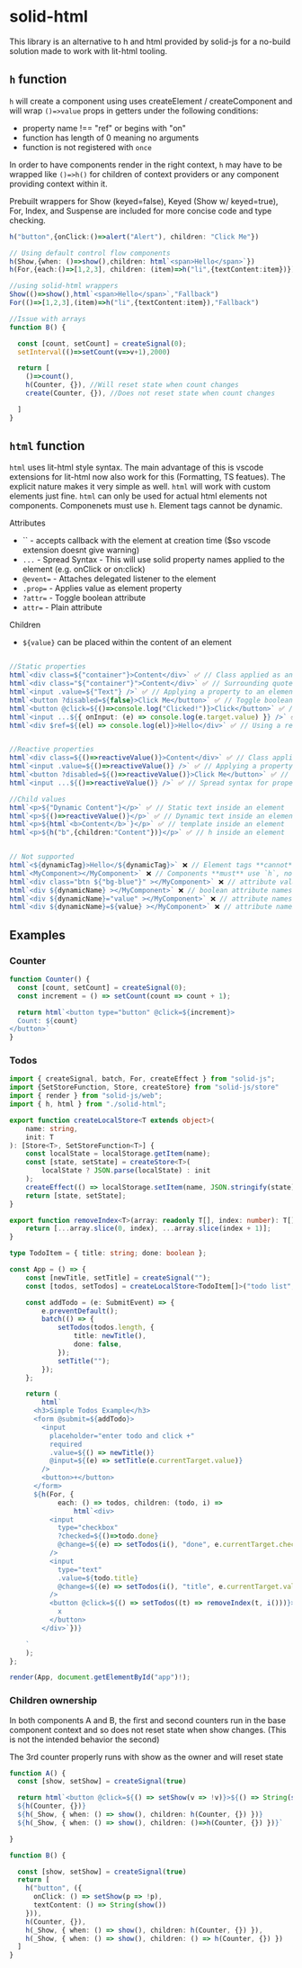 # solid-html

This library is an alternative to h and html provided by solid-js for a no-build solution made to work with lit-html tooling.

## `h` function

`h` will create a component using uses createElement / createComponent and will wrap `()=>value` props in getters under the following conditions:
 - property name !== "ref" or begins with "on"
 - function has length of 0 meaning no arguments
 - function is not registered with `once`

In order to have components render in the right context, `h` may have to be wrapped like `()=>h()` for children of context providers or any component providing context within it.


Prebuilt wrappers for Show (keyed=false), Keyed (Show w/ keyed=true), For, Index, and Suspense are included for more concise code and type checking. 

```typescript
h("button",{onClick:()=>alert("Alert"), children: "Click Me"})

// Using default control flow components
h(Show,{when: ()=>show(),children: html`<span>Hello</span>`})
h(For,{each:()=>[1,2,3], children: (item)=>h("li",{textContent:item})})

//using solid-html wrappers
Show(()=>show(),html`<span>Hello</span>`,"Fallback")
For(()=>[1,2,3],(item)=>h("li",{textContent:item}),"Fallback")

//Issue with arrays
function B() {

  const [count, setCount] = createSignal(0);
  setInterval(()=>setCount(v=>v+1),2000)

  return [
    ()=>count(),
    h(Counter, {}), //Will reset state when count changes
    create(Counter, {}), //Does not reset state when count changes

  ]
}

```



## `html` function

`html` uses lit-html style syntax. The main advantage of this is vscode extensions for lit-html now also work for this (Formatting, TS featues). The explicit nature makes it very simple as well. `html` will work with custom elements just fine. `html` can only be used for actual html elements not components. Componenets must use `h`. Element tags cannot be dynamic.

Attributes
- `` - accepts callback with the element at creation time ($so vscode extension doesnt give warning)
- `...` - Spread Syntax - This will use solid property names applied to the element (e.g. onClick or on:click)
- `@event=` - Attaches delegated listener to the element
- `.prop=` - Applies value as element property
- `?attr=` - Toggle boolean attribute
- `attr=` - Plain attribute

Children
- `${value}` can be placed within the content of an element 

```typescript

//Static properties
html`<div class=${"container"}>Content</div>` ✅ // Class applied as an attribute
html`<div class="${"container"}">Content</div>` ✅ // Surrounding quotes works (quotes get added automatically if not)
html`<input .value=${"Text"} />` ✅ // Applying a property to an element
html`<button ?disabled=${false}>Click Me</button>` ✅ // Toggle boolean attributes
html`<button @click=${()=>console.log("Clicked!")}>Click</button>` ✅ // Attaching an event listener
html`<input ...${{ onInput: (e) => console.log(e.target.value) }} />` ✅ // Spread syntax for properties
html`<div $ref=${(el) => console.log(el)}>Hello</div>` ✅ // Using a ref callback


//Reactive properties
html`<div class=${()=>reactiveValue()}>Content</div>` ✅ // Class applied as an attribute
html`<input .value=${()=>reactiveValue()} />` ✅ // Applying a property to an element
html`<button ?disabled=${()=>reactiveValue()}>Click Me</button>` ✅ // Toggle boolean attributes
html`<input ...${()=>reactiveValue()} />` ✅ // Spread syntax for properties

//Child values
html`<p>${"Dynamic Content"}</p>` ✅ // Static text inside an element
html`<p>${()=>reactiveValue()}</p>` ✅ // Dynamic text inside an element
html`<p>${html`<b>Content</b>`}</p>` ✅ // template inside an element
html`<p>${h("b",{children:"Content"})}</p>` ✅ // h inside an element


// Not supported
html`<${dynamicTag}>Hello</${dynamicTag}>` ❌ // Element tags **cannot** be dynamic, use createDyanmic from solid-js
html`<MyComponent></MyComponent>` ❌ // Components **must** use `h`, not `html`
html`<div class="btn ${"bg-blue"}" ></MyComponent>` ❌ // attribute values must be 100% static or 100% dynamic
html`<div ${dynamicName} ></MyComponent>` ❌ // boolean attribute names cannot be dynamic, use spread instead
html`<div ${dynamicName}="value" ></MyComponent>` ❌ // attribute names cannot be dynamic, use spread instead
html`<div ${dynamicName}=${value} ></MyComponent>` ❌ // attribute names cannot be dynamic, use spread instead
```

## Examples

### Counter
```typescript
function Counter() {
  const [count, setCount] = createSignal(0);
  const increment = () => setCount(count => count + 1);

  return html`<button type="button" @click=${increment}>
  Count: ${count}
</button>`
}
```

### Todos
```typescript
import { createSignal, batch, For, createEffect } from "solid-js";
import {SetStoreFunction, Store, createStore} from "solid-js/store"
import { render } from "solid-js/web";
import { h, html } from "./solid-html";

export function createLocalStore<T extends object>(
    name: string,
    init: T
): [Store<T>, SetStoreFunction<T>] {
    const localState = localStorage.getItem(name);
    const [state, setState] = createStore<T>(
        localState ? JSON.parse(localState) : init
    );
    createEffect(() => localStorage.setItem(name, JSON.stringify(state)));
    return [state, setState];
}

export function removeIndex<T>(array: readonly T[], index: number): T[] {
    return [...array.slice(0, index), ...array.slice(index + 1)];
}

type TodoItem = { title: string; done: boolean };

const App = () => {
    const [newTitle, setTitle] = createSignal("");
    const [todos, setTodos] = createLocalStore<TodoItem[]>("todo list", []);

    const addTodo = (e: SubmitEvent) => {
        e.preventDefault();
        batch(() => {
            setTodos(todos.length, {
                title: newTitle(),
                done: false,
            });
            setTitle("");
        });
    };

    return (
        html`
      <h3>Simple Todos Example</h3>
      <form @submit=${addTodo}>
        <input
          placeholder="enter todo and click +"
          required
          .value=${() => newTitle()}
          @input=${(e) => setTitle(e.currentTarget.value)}
        />
        <button>+</button>
      </form>
      ${h(For, {
            each: () => todos, children: (todo, i) =>
                html`<div>
          <input
            type="checkbox"
            ?checked=${()=>todo.done}
            @change=${(e) => setTodos(i(), "done", e.currentTarget.checked)}
          />
          <input
            type="text"
            .value=${todo.title}
            @change=${(e) => setTodos(i(), "title", e.currentTarget.value)}
          />
          <button @click=${() => setTodos((t) => removeIndex(t, i()))}>
            x
          </button>
        </div>`})}

    `
    );
};

render(App, document.getElementById("app")!);
```

### Children ownership

In both components A and B, the first and second counters run in the base component context and so does not reset state when show changes. (This is not the intended behavior the second)

The 3rd counter properly runs with show as the owner and will reset state

```typescript
function A() {
  const [show, setShow] = createSignal(true)

  return html`<button @click=${() => setShow(v => !v)}>${() => String(show())}</button>
  ${h(Counter, {})}
  ${h(_Show, { when: () => show(), children: h(Counter, {}) })}
  ${h(_Show, { when: () => show(), children: ()=>h(Counter, {}) })}`

}

function B() {

  const [show, setShow] = createSignal(true)
  return [
    h("button", ({
      onClick: () => setShow(p => !p),
      textContent: () => String(show())
    })),
    h(Counter, {}),
    h(_Show, { when: () => show(), children: h(Counter, {}) }),
    h(_Show, { when: () => show(), children: () => h(Counter, {}) })
  ]
}
```